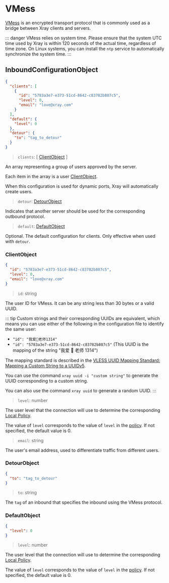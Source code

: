 # VMess

[VMess](../../development/protocols/vmess.md) is an encrypted transport protocol
that is commonly used as a bridge between Xray clients and servers.

::: danger VMess relies on system time. Please ensure that the system UTC time
used by Xray is within 120 seconds of the actual time, regardless of time zone.
On Linux systems, you can install the `ntp` service to automatically synchronize
the system time. :::

## InboundConfigurationObject

```json
{
  "clients": [
    {
      "id": "5783a3e7-e373-51cd-8642-c83782b807c5",
      "level": 0,
      "email": "love@xray.com"
    }
  ],
  "default": {
    "level": 0
  },
  "detour": {
    "to": "tag_to_detour"
  }
}
```

> `clients`: \[ [ClientObject](#clientobject) \]

An array representing a group of users approved by the server.

Each item in the array is a user [ClientObject](#clientobject).

When this configuration is used for dynamic ports, Xray will automatically
create users.

> `detour`: [DetourObject](#detourobject)

Indicates that another server should be used for the corresponding outbound
protocol.

> `default`: [DefaultObject](#defaultobject)

Optional. The default configuration for clients. Only effective when used with
`detour`.

### ClientObject

```json
{
  "id": "5783a3e7-e373-51cd-8642-c83782b807c5",
  "level": 0,
  "email": "love@xray.com"
}
```

> `id`: string

The user ID for VMess. It can be any string less than 30 bytes or a valid UUID.

::: tip Custom strings and their corresponding UUIDs are equivalent, which means
you can use either of the following in the configuration file to identify the
same user:

- `"id": "我爱🍉老师1314"`
- `"id": "5783a3e7-e373-51cd-8642-c83782b807c5"` (This UUID is the mapping of
  the string "我爱 🍉 老师 1314")

The mapping standard is described in the
[VLESS UUID Mapping Standard: Mapping a Custom String to a UUIDv5](https://github.com/XTLS/Xray-core/issues/158).

You can use the command `xray uuid -i "custom string"` to generate the UUID
corresponding to a custom string.

You can also use the command `xray uuid` to generate a random UUID. :::

> `level`: number

The user level that the connection will use to determine the corresponding
[Local Policy](../policy.md#levelpolicyobject).

The value of `level` corresponds to the value of `level` in the
[policy](../policy.md#policyobject). If not specified, the default value is 0.

> `email`: string

The user's email address, used to differentiate traffic from different users.

### DetourObject

```json
{
  "to": "tag_to_detour"
}
```

> `to`: string

The `tag` of an inbound that specifies the inbound using the VMess protocol.

### DefaultObject

```json
{
  "level": 0
}
```

> `level`: number

The user level that the connection will use to determine the corresponding
[Local Policy](../policy.md#levelpolicyobject).

The value of `level` corresponds to the value of `level` in the
[policy](../policy.md#policyobject). If not specified, the default value is 0.
